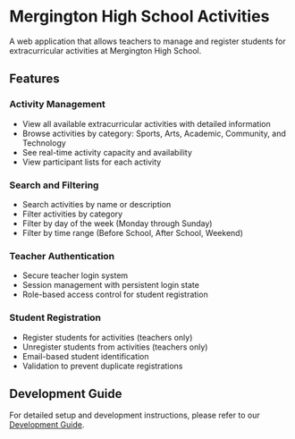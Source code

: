 # Mergington High School Activities

A web application that allows teachers to manage and register students for extracurricular activities at Mergington High School.

## Features

### Activity Management
- View all available extracurricular activities with detailed information
- Browse activities by category: Sports, Arts, Academic, Community, and Technology
- See real-time activity capacity and availability
- View participant lists for each activity

### Search and Filtering
- Search activities by name or description
- Filter activities by category
- Filter by day of the week (Monday through Sunday)
- Filter by time range (Before School, After School, Weekend)

### Teacher Authentication
- Secure teacher login system
- Session management with persistent login state
- Role-based access control for student registration

### Student Registration
- Register students for activities (teachers only)
- Unregister students from activities (teachers only)
- Email-based student identification
- Validation to prevent duplicate registrations

## Development Guide

For detailed setup and development instructions, please refer to our [Development Guide](../docs/how-to-develop.md).
